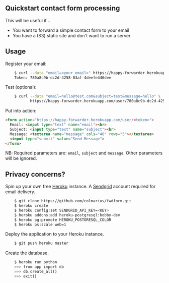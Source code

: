 Quickstart contact form processing
----------------------------------

This will be useful if...

* You want to forward a simple contact form to your email
* You have a (S3) static site and don't want to run a server

Usage
-----

Register your email:

```bash
    $ curl --data "email=<your_email>" https://happy-forwarder.herokuapp.com/register
    Token: 780a8c9b-dc2d-4258-83af-4deefe446dee

```

Test (optional):

```bash
    $ curl --data "email=hello@test.com&subject=test&message=hello" \
           https://happy-forwarder.herokuapp.com/user/780a8c9b-dc2d-4258-83af-4deefe446dee
```

Put into action:

```html
<form action="https://happy-forwarder.herokuapp.com/user/<token>">
  Email: <input type="text" name="email"><br>
  Subject: <input type="text" name="subject"><br>
  Message: <textarea name="message" cols="40" rows="5"></textarea>
  <input type="submit" value="Send Message">
</form>
```

NB: Required parameters are: `email`, `subject` and `message`. Other parameters will be ignored.

Privacy concerns?
-----------------

Spin up your own free [Heroku](http://www.heroku.com) instance. A [Sendgrid](https://sendgrid.com/) account required for email delivery.

```bash
    $ git clone https://github.com/colmarius/fwdform.git
    $ heroku create
    $ heroku config:set SENDGRID_API_KEY=<KEY>
    $ heroku addons:add heroku-postgresql:hobby-dev
    $ heroku pg:promote HEROKU_POSTGRESQL_COLOR
    $ heroku ps:scale web=1
```

Deploy the application to your Heroku instance.

```bash
    $ git push heroku master
```

Create the database.

```bash
    $ heroku run python
    >>> from app import db
    >>> db.create_all()
    >>> exit()
```
